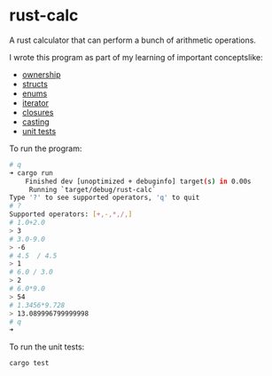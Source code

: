 # rust-calc

A rust calculator that can perform a bunch of arithmetic operations.

I wrote this program as part of my learning of important conceptslike:

* [ownership](https://doc.rust-lang.org/book/ch04-00-understanding-ownership.html)
* [structs](https://doc.rust-lang.org/book/ch05-00-structs.html)
* [enums](https://doc.rust-lang.org/book/ch06-00-enums.html)
* [iterator](https://doc.rust-lang.org/book/ch13-02-iterators.html)
* [closures](https://doc.rust-lang.org/book/ch13-01-closures.html)
* [casting](https://doc.rust-lang.org/stable/rust-by-example/conversion.html)
* [unit tests](https://doc.rust-lang.org/book/ch11-00-testing.html)

To run the program:

```sh
# q
➜ cargo run
    Finished dev [unoptimized + debuginfo] target(s) in 0.00s
     Running `target/debug/rust-calc`
Type '?' to see supported operators, 'q' to quit
# ?
Supported operators: [+,-,*,/,]
# 1.0+2.0
> 3
# 3.0-9.0
> -6
# 4.5  / 4.5
> 1
# 6.0 / 3.0
> 2
# 6.0*9.0
> 54
# 1.3456*9.728
> 13.089996799999998
# q
➜
```

To run the unit tests:

```sh
cargo test
```
